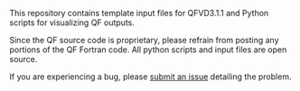 This repository contains template input files for QFVD3.1.1 and Python scripts for visualizing QF outputs.

Since the QF source code is proprietary, please refrain from posting any portions of the QF Fortran code. All python scripts and input files are open source. 

If you are experiencing a bug, please [submit an issue](https://github.com/QF-Error-Tracking/QFVD3.1.1/issues/new?assignees=&labels=&template=bug_report.md&title=) detailing the problem.
